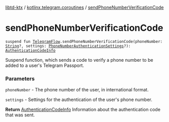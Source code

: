 [libtd-ktx](../index.md) / [kotlinx.telegram.coroutines](index.md) / [sendPhoneNumberVerificationCode](./send-phone-number-verification-code.md)

# sendPhoneNumberVerificationCode

`suspend fun `[`TelegramFlow`](../kotlinx.telegram.core/-telegram-flow/index.md)`.sendPhoneNumberVerificationCode(phoneNumber: `[`String`](https://kotlinlang.org/api/latest/jvm/stdlib/kotlin/-string/index.html)`?, settings: `[`PhoneNumberAuthenticationSettings`](https://tdlibx.github.io/td/docs/org/drinkless/td/libcore/telegram/TdApi.PhoneNumberAuthenticationSettings.html)`?): `[`AuthenticationCodeInfo`](https://tdlibx.github.io/td/docs/org/drinkless/td/libcore/telegram/TdApi.AuthenticationCodeInfo.html)

Suspend function, which sends a code to verify a phone number to be added to a user's Telegram
Passport.

### Parameters

`phoneNumber` - The phone number of the user, in international format.

`settings` - Settings for the authentication of the user's phone number.

**Return**
[AuthenticationCodeInfo](https://tdlibx.github.io/td/docs/org/drinkless/td/libcore/telegram/TdApi.AuthenticationCodeInfo.html) Information about the authentication code that was sent.

